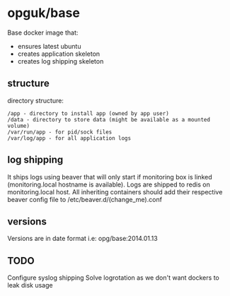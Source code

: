 opguk/base
==========
Base docker image that:
- ensures latest ubuntu
- creates application skeleton
- creates log shipping skeleton


structure
---------
directory structure:
```
/app - directory to install app (owned by app user)
/data - directory to store data (might be available as a mounted volume)
/var/run/app - for pid/sock files
/var/log/app - for all application logs
```


log shipping
------------
It ships logs using beaver that will only start if monitoring box is linked (monitoring.local hostname is available).
Logs are shipped to redis on monitoring.local host.
All inheriting containers should add their respective beaver config file to /etc/beaver.d/(change_me).conf


versions
--------
Versions are in date format
i.e:
opg/base:2014.01.13


TODO
----
Configure syslog shipping
Solve logrotation as we don't want dockers to leak disk usage

